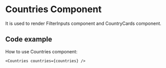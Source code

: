 # Countries Component

It is used to render FilterInputs component and CountryCards component.

## Code example
How to use Countries component:
```
<Countries countries={countries} />
```